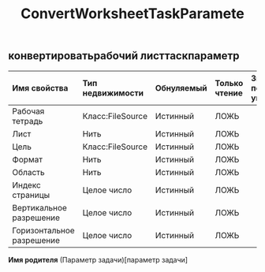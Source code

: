 ﻿---
title: ConvertWorksheetTaskParamete
second_title: Aspose.Cells Cloud Documen
type: docs
url: /ru/specification/model/convertworksheettaskparameter/
description: "Aspose.Cells Спецификация облачной модели: ConvertWorksheetTaskParameter. Легко обрабатывайте Excel и другие документы электронных таблиц с помощью таких функций, как открытие, создание, редактирование, разделение, слияние, сравнение и преобразование."
weight: 50
---
## **конвертироватьрабочий листтаскпараметр**

 

| Имя свойства| Тип недвижимости| Обнуляемый| Только чтение| Значение по умолчанию| Описание|
|:- |:- |:- |:- |:- |:- |
| Рабочая тетрадь| Класс:FileSource| Истинный| ЛОЖЬ|||
| Лист| Нить| Истинный| ЛОЖЬ|||
| Цель| Класс:FileSource| Истинный| ЛОЖЬ|||
| Формат| Нить| Истинный| ЛОЖЬ|||
| Область| Нить| Истинный| ЛОЖЬ|||
| Индекс страницы| Целое число| Истинный| ЛОЖЬ|||
| Вертикальное разрешение| Целое число| Истинный| ЛОЖЬ|||
| Горизонтальное разрешение| Целое число| Истинный| ЛОЖЬ|||

**Имя родителя** (Параметр задачи)[параметр задачи]